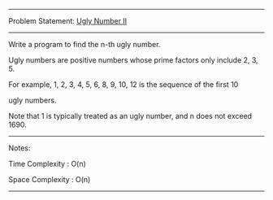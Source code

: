 ******************************************************************************
Problem Statement: [Ugly Number II](https://leetcode.com/problems/ugly-number-ii/#/description)
******************************************************************************
Write a program to find the n-th ugly number. 

Ugly numbers are positive numbers whose prime factors only include 2, 3, 5. 

For example, 1, 2, 3, 4, 5, 6, 8, 9, 10, 12 is the sequence of the first 10

ugly numbers. 

Note that 1 is typically treated as an ugly number, and n does not exceed 1690. 

******************************************************************************
Notes:

Time Complexity : O(n)

Space Complexity : O(n) 

******************************************************************************

